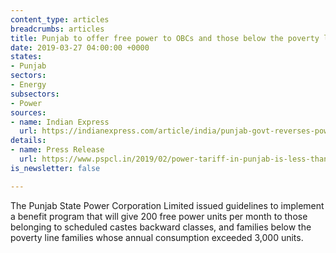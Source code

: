 ```yaml
---
content_type: articles
breadcrumbs: articles
title: Punjab to offer free power to OBCs and those below the poverty line
date: 2019-03-27 04:00:00 +0000
states:
- Punjab
sectors:
- Energy
subsectors:
- Power
sources:
- name: Indian Express
  url: https://indianexpress.com/article/india/punjab-govt-reverses-power-subsidy-order-hrs-after-opp-walkout-5595760/
details:
- name: Press Release
  url: https://www.pspcl.in/2019/02/power-tariff-in-punjab-is-less-than-that-most-of-other-states-gurpreet-singh-kangar/
is_newsletter: false

---
```

The Punjab State Power Corporation Limited issued guidelines to implement a benefit program that will give 200 free power units per month to those belonging to scheduled castes backward classes, and families below the poverty line families whose annual consumption exceeded 3,000 units.
